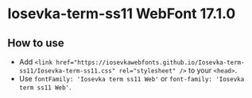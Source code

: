 # Iosevka-term-ss11 WebFont 17.1.0

## How to use

- Add `<link href="https://iosevkawebfonts.github.io/Iosevka-term-ss11/Iosevka-term-ss11.css" rel="stylesheet" />` to your `<head>`.
- Use `fontFamily: 'Iosevka term ss11 Web'` or `font-family: 'Iosevka term ss11 Web'`.
